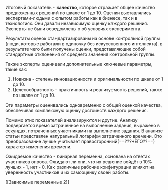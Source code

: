 Итоговый показатель - **качество**, которое отражает общее качество предложенных решений по шкале от 1 до 10.  Оценки выставлялись экспертами-людьми с опытом работы как в бизнесе, так и в технологиях. Они давали независимую оценку каждого решения.  Эксперты не были осведомлены о об условиях эксперимента. 

Результаты оценок стандартизированы на основе контрольной группы (люди, которые работали в одиночку без искусственного интеллекта). в результате чего были получены оценки, представляющие собой стандартные отклонения от среднего значения контрольной группы.

Также эксперты оценивали дополнительные ключевые параметры, такие как: 
1. Новизна - степень инновационности и оригинальности по шкале от 1 до 10.
2. Целесообразность - практичность и реализуемость решений, также по шкале от 1 до 10.

Эти параметры оценивались одновременно с общей оценкой качества, обеспечивая комплексную оценку достоинств каждого решения.

Помимо этих показателей анализируются и другие. Анализу подвергается время затраченное на выполнение задания, выражено в секундах, потраченных участниками на выполнение задания. В анализе статьи представлен натуральный логарифм затраченного времени. Это преобразование лучше учитывает правосторонний(==???ЧЕГО??==) характер изменения времени. 

Ожидаемое качество - бинарная переменна, основана на ответах участников опроса. Ожидают ли они, что их решение войдёт в 10% лучших - 1, нет - 0. 
Как различные рабочие конфигурации влияют на уверенность участников и их самооценку своей работы. 

[[Зависимые переменные 2]]
